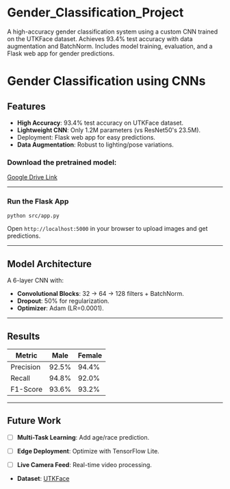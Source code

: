 # Gender_Classification_Project
A high-accuracy gender classification system using a custom CNN trained on the UTKFace dataset. Achieves 93.4% test accuracy with data augmentation and BatchNorm. Includes model training, evaluation, and a Flask web app for gender predictions.

# Gender Classification using CNNs 

##  Features
- **High Accuracy**: 93.4% test accuracy on UTKFace dataset.
- **Lightweight CNN**: Only 1.2M parameters (vs ResNet50's 23.5M).
- Deployment: Flask web app for easy predictions.
- **Data Augmentation**: Robust to lighting/pose variations.

### Download the pretrained model:  
   [Google Drive Link](https://drive.google.com/file/d/17_TqsZtZ7AJ84DUCxnp14Tz0rHt4JVSx/view?usp=sharing)

---

### Run the Flask App
```bash
python src/app.py
```
Open `http://localhost:5000` in your browser to upload images and get predictions.


---

## Model Architecture
A 6-layer CNN with:
- **Convolutional Blocks**: 32 → 64 → 128 filters + BatchNorm.
- **Dropout**: 50% for regularization.
- **Optimizer**: Adam (LR=0.0001).
---

## Results
| Metric      | Male | Female |
|-------------|------|--------|
| Precision   | 92.5%| 94.4%  |
| Recall      | 94.8%| 92.0%  |
| F1-Score    | 93.6%| 93.2%  |


---

##  Future Work
- [ ] **Multi-Task Learning**: Add age/race prediction.
- [ ] **Edge Deployment**: Optimize with TensorFlow Lite.
- [ ] **Live Camera Feed**: Real-time video processing.


- **Dataset**: [UTKFace](https://susanqq.github.io/UTKFace/)





